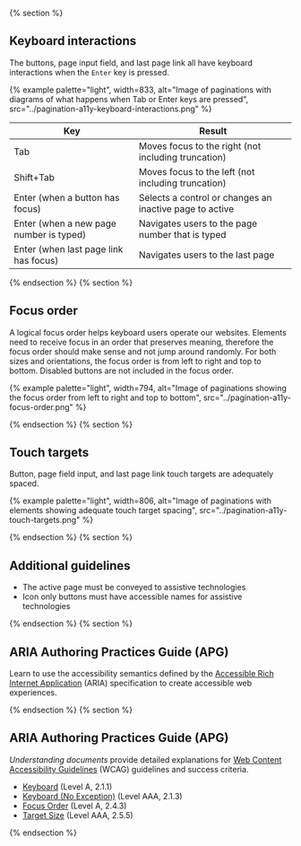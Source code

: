 {% section %}

## Keyboard interactions

The buttons, page input field, and last page link all have keyboard interactions when the `Enter` key is pressed.

{% example palette="light",
           width=833,
           alt="Image of paginations with diagrams of what happens when Tab or Enter keys are pressed",
           src="../pagination-a11y-keyboard-interactions.png" %} 

| Key                                     | Result                                                  |
| --------------------------------------- | ------------------------------------------------------- |
| Tab                                     | Moves focus to the right (not including truncation)     |
| Shift+Tab                               | Moves focus to the left (not including truncation)      |
| Enter (when a button has focus)         | Selects a control or changes an inactive page to active |
| Enter (when a new page number is typed) | Navigates users to the page number that is typed        |
| Enter (when last page link has focus)   | Navigates users to the last page                        |

{% endsection %}
{% section %}

## Focus order

A logical focus order helps keyboard users operate our websites. Elements need to receive focus in an order that preserves meaning, therefore the focus order should make sense and not jump around randomly. For both sizes and orientations, the focus order is from left to right and top to bottom. Disabled buttons are not included in the focus order.

{% example palette="light",
           width=794,
           alt="Image of paginations showing the focus order from left to right and top to bottom",
           src="../pagination-a11y-focus-order.png" %}  

{% endsection %}
{% section %}

## Touch targets

Button, page field input, and last page link touch targets are adequately spaced.

{% example palette="light",
           width=806,
           alt="Image of paginations with elements showing adequate touch target spacing",
           src="../pagination-a11y-touch-targets.png" %}  

{% endsection %}
{% section %}

## Additional guidelines

* The active page must be conveyed to assistive technologies
* Icon only buttons must have accessible names for assistive technologies

{% endsection %}
{% section %}

## ARIA Authoring Practices Guide (APG) 

Learn to use the accessibility semantics defined by the [Accessible Rich Internet Application](https://www.w3.org/WAI/ARIA/) (ARIA) specification to create accessible web experiences.

{% endsection %}
{% section %}

## ARIA Authoring Practices Guide (APG) 

*Understanding documents* provide detailed explanations for [Web Content Accessibility Guidelines](https://www.w3.org/WAI/WCAG21/Understanding/) (WCAG) guidelines and success criteria.

* [Keyboard](https://www.w3.org/WAI/WCAG21/Understanding/keyboard) (Level A, 2.1.1)
* [Keyboard (No Exception)](https://www.w3.org/WAI/WCAG21/Understanding/keyboard-no-exception) (Level AAA, 2.1.3)
* [Focus Order](https://www.w3.org/WAI/WCAG21/Understanding/focus-order) (Level A, 2.4.3)
* [Target Size](https://www.w3.org/WAI/WCAG21/Understanding/target-size) (Level AAA, 2.5.5)

{% endsection %}